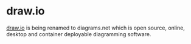 # draw.io

[draw.io](https://github.com/jgraph/drawio-desktop) is being renamed to diagrams.net which is open source, online, desktop and container deployable diagramming software.
